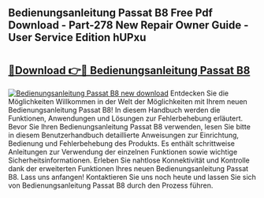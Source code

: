 ## Bedienungsanleitung Passat B8 Free Pdf Download - Part-278 New Repair Owner Guide - User Service Edition hUPxu

# <h2><a href="http://df4txxw.blite.top/?on=Bedienungsanleitung+Passat+B8">🔗Download 👉🔴 Bedienungsanleitung Passat B8</a></h2>

[![Bedienungsanleitung Passat B8 new download](https://i.imgur.com/lujVjoI.png)](http://df4txxw.blite.top/?on=Bedienungsanleitung+Passat+B8)
Entdecken Sie die Möglichkeiten Willkommen in der Welt der Möglichkeiten mit Ihrem neuen Bedienungsanleitung Passat B8! In diesem Handbuch werden die Funktionen, Anwendungen und Lösungen zur Fehlerbehebung erläutert. Bevor Sie Ihren Bedienungsanleitung Passat B8 verwenden, lesen Sie bitte in diesem Benutzerhandbuch detaillierte Anweisungen zur Einrichtung, Bedienung und Fehlerbehebung des Produkts. Es enthält schrittweise Anleitungen zur Verwendung der einzelnen Funktionen sowie wichtige Sicherheitsinformationen. Erleben Sie nahtlose Konnektivität und Kontrolle dank der erweiterten Funktionen Ihres neuen Bedienungsanleitung Passat B8. Lass uns anfangen! Kontaktieren Sie uns noch heute und lassen Sie sich von Bedienungsanleitung Passat B8 durch den Prozess führen.
